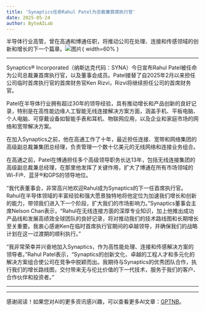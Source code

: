 ```yaml
---
title: 'Synaptics任命Rahul Patel为总裁兼首席执行官'
date: 2025-05-24
author: ByteAILab
---
```


半导体行业高管，曾在高通和博通任职，将推动公司在处理、连接和传感领域的创新和增长的下一个篇章。![图片](https://ai-techpark.com/wp-content/uploads/Synaptics.jpg){ width=60% }

---


Synaptics® Incorporated（纳斯达克代码：SYNA）今日宣布Rahul Patel被任命为公司总裁兼首席执行官，以及董事会成员。Patel接替了自2025年2月以来担任公司临时首席执行官的首席财务官Ken Rizvi，Rizvi将继续担任公司的首席财务官。

Patel在半导体行业拥有超过30年的领导经验，具有推动增长和产品创新的良好记录，特别是在高性能边缘人工智能无线连接解决方案方面，涵盖手机、平板电脑、个人电脑、可穿戴设备如智能手表和耳机、物联网应用，以及企业和家庭市场的网络和宽带解决方案。

在加入Synaptics之前，他在高通工作了十年，最近担任连接、宽带和网络集团的高级副总裁兼集团总经理，负责管理一个数十亿美元的无线网络和连接业务组合。

在高通之前，Patel在博通担任多个高级领导职务长达13年，包括无线连接集团的高级副总裁兼总经理，在那里他发挥了关键作用，扩大了博通在所有市场领域的Wi-Fi®、蓝牙®和GPS的领导地位。

“我代表董事会，非常高兴地欢迎Rahul成为Synaptics的下一任首席执行官。Rahul在半导体领域的丰富经验和强大愿景独特地将他定位为加速我们增长和创新的能力，带领我们进入下一个阶段，扩大我们的市场影响力。”Synaptics董事会主席Nelson Chan表示，“Rahul在无线连接方面的深厚专业知识，加上他推出成功产品线和发展高绩效全球团队的良好记录，将对推动我们的技术路线图和长期增长至关重要。我衷心感谢Ken在临时首席执行官期间的卓越领导，并确保我们的战略计划在这一过渡期的顺利执行。”

“我非常荣幸并兴奋地加入Synaptics，作为高性能处理、连接和传感解决方案的领导者。”Rahul Patel表示，“Synaptics的创新文化、卓越的工程人才和多元化的解决方案组合使公司在竞争中脱颖而出。我期待与Synaptics的优秀团队合作，执行我们的增长路线图，交付带来无与伦比价值的下一代技术，服务于我们的客户、合作伙伴和投资者。”

---
---
感谢阅读！如果您对AI的更多资讯感兴趣，可以查看更多AI文章：[GPTNB](https://gptnb.com)。